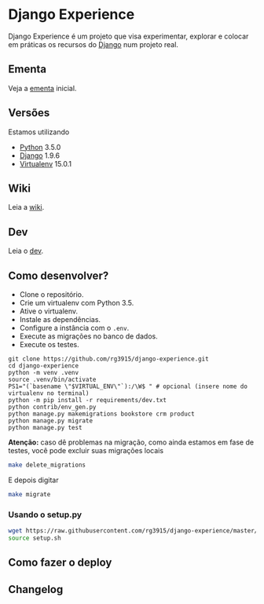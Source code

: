 # Django Experience

Django Experience é um projeto que visa experimentar, explorar e colocar em práticas os recursos do [Django][0] num projeto real.

## Ementa

Veja a [ementa][1] inicial.

## Versões

Estamos utilizando

* [Python][2] 3.5.0
* [Django][0] 1.9.6
* [Virtualenv][3] 15.0.1

## Wiki

Leia a [wiki][4].

## Dev

Leia o [dev][5].

## Como desenvolver?

* Clone o repositório.
* Crie um virtualenv com Python 3.5.
* Ative o virtualenv.
* Instale as dependências.
* Configure a instância com o `.env`.
* Execute as migrações no banco de dados.
* Execute os testes.

```console
git clone https://github.com/rg3915/django-experience.git
cd django-experience
python -m venv .venv
source .venv/bin/activate
PS1="(`basename \"$VIRTUAL_ENV\"`):/\W$ " # opcional (insere nome do virtualenv no terminal)
python -m pip install -r requirements/dev.txt
python contrib/env_gen.py
python manage.py makemigrations bookstore crm product
python manage.py migrate
python manage.py test
```

**Atenção:** caso dê problemas na migração, como ainda estamos em fase de testes, você pode excluir suas migrações locais

```bash
make delete_migrations
```

E depois digitar

```bash
make migrate
```

### Usando o setup.py

```bash
wget https://raw.githubusercontent.com/rg3915/django-experience/master/setup.sh
source setup.sh
```

## Como fazer o deploy

## Changelog

[0]: https://www.djangoproject.com/
[1]: https://github.com/rg3915/django-experience/blob/master/ementa.md
[2]: https://www.python.org/
[3]: https://virtualenv.readthedocs.org
[4]: https://github.com/rg3915/django-experience/wiki
[5]: dev